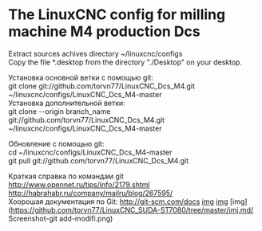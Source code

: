 # The LinuxCNC config for milling machine M4 production Dcs<br>
Extract sources achives directory ~/linuxcnc/configs <br>
Copy the file *.desktop from the directory "./Desktop" on your desktop.

Установка основной ветки с помощью git:<br>
git clone git://github.com/torvn77/LinuxCNC_Dcs_M4.git ~/linuxcnc/configs/LinuxCNC_Dcs_M4-master <br>
Установка дополнительной ветки:<br>
git clone --origin branch_name git://github.com/torvn77/LinuxCNC_Dcs_M4.git ~/linuxcnc/configs/LinuxCNC_Dcs_M4-master <br>

Обновление с помощью git:<br>
cd ~/linuxcnc/configs/LinuxCNC_Dcs_M4-master <br>
git pull git://github.com/torvn77/LinuxCNC_Dcs_M4.git <br>

Краткая справка по командам git <br>
http://www.opennet.ru/tips/info/2179.shtml <br>
http://habrahabr.ru/company/mailru/blog/267595/ <br>
Хоорошая документация по Git:
http://git-scm.com/docs
[img](https://github.com/torvn77/LinuxCNC_SUDA-ST7080/blob/master/imj.md/Screenshot-git%20add-modifi.png?raw=true)
[img](https://github.com/torvn77/LinuxCNC_SUDA-ST7080/blob/master/imj.md/Screenshot-git%20add-modifi.png)
[img](https://github.com/torvn77/LinuxCNC_SUDA-ST7080/tree/master/imj.md/ Screenshot-git add-modifi.png)
